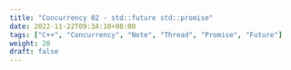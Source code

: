 ```yaml
---
title: "Concurrency 02 - std::future std::promise"
date: 2022-11-22T09:34:10+08:00
tags: ["C++", "Concurrency", "Note", "Thread", "Promise", "Future"]
weight: 20
draft: false
---
```


